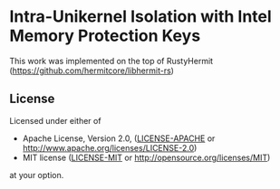 # Intra-Unikernel Isolation with Intel Memory Protection Keys
This work was implemented on the top of RustyHermit (https://github.com/hermitcore/libhermit-rs)

## License

Licensed under either of

* Apache License, Version 2.0, ([LICENSE-APACHE](LICENSE-APACHE) or http://www.apache.org/licenses/LICENSE-2.0)
* MIT license ([LICENSE-MIT](LICENSE-MIT) or http://opensource.org/licenses/MIT)

at your option.
